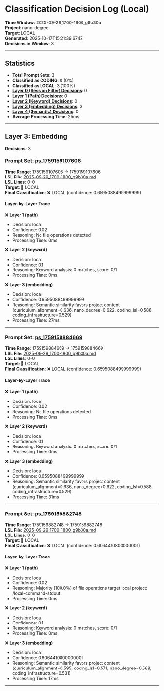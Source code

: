 # Classification Decision Log (Local)

**Time Window**: 2025-09-29_1700-1800_g9b30a<br>
**Project**: nano-degree<br>
**Target**: LOCAL<br>
**Generated**: 2025-10-17T15:21:39.674Z<br>
**Decisions in Window**: 3

---

## Statistics

- **Total Prompt Sets**: 3
- **Classified as CODING**: 0 (0%)
- **Classified as LOCAL**: 3 (100%)
- **[Layer 0 (Session Filter) Decisions](#layer-0-session-filter)**: 0
- **[Layer 1 (Path) Decisions](#layer-1-path)**: 0
- **[Layer 2 (Keyword) Decisions](#layer-2-keyword)**: 0
- **[Layer 3 (Embedding) Decisions](#layer-3-embedding)**: 3
- **[Layer 4 (Semantic) Decisions](#layer-4-semantic)**: 0
- **Average Processing Time**: 25ms

---

## Layer 3: Embedding

**Decisions**: 3

### Prompt Set: [ps_1759159107606](../../history/2025-09-29_1700-1800_g9b30a.md#ps_1759159107606)

**Time Range**: 1759159107606 → 1759159107606<br>
**LSL File**: [2025-09-29_1700-1800_g9b30a.md](../../history/2025-09-29_1700-1800_g9b30a.md#ps_1759159107606)<br>
**LSL Lines**: 0-0<br>
**Target**: 📍 LOCAL<br>
**Final Classification**: ❌ LOCAL (confidence: 0.6595088499999999)

#### Layer-by-Layer Trace

❌ **Layer 1 (path)**
- Decision: local
- Confidence: 0.02
- Reasoning: No file operations detected
- Processing Time: 0ms

❌ **Layer 2 (keyword)**
- Decision: local
- Confidence: 0.1
- Reasoning: Keyword analysis: 0 matches, score: 0/1
- Processing Time: 0ms

❌ **Layer 3 (embedding)**
- Decision: local
- Confidence: 0.6595088499999999
- Reasoning: Semantic similarity favors project content (curriculum_alignment=0.636, nano_degree=0.622, coding_lsl=0.588, coding_infrastructure=0.529)
- Processing Time: 27ms

---

### Prompt Set: [ps_1759159884669](../../history/2025-09-29_1700-1800_g9b30a.md#ps_1759159884669)

**Time Range**: 1759159884669 → 1759159884669<br>
**LSL File**: [2025-09-29_1700-1800_g9b30a.md](../../history/2025-09-29_1700-1800_g9b30a.md#ps_1759159884669)<br>
**LSL Lines**: 0-0<br>
**Target**: 📍 LOCAL<br>
**Final Classification**: ❌ LOCAL (confidence: 0.6595088499999999)

#### Layer-by-Layer Trace

❌ **Layer 1 (path)**
- Decision: local
- Confidence: 0.02
- Reasoning: No file operations detected
- Processing Time: 0ms

❌ **Layer 2 (keyword)**
- Decision: local
- Confidence: 0.1
- Reasoning: Keyword analysis: 0 matches, score: 0/1
- Processing Time: 0ms

❌ **Layer 3 (embedding)**
- Decision: local
- Confidence: 0.6595088499999999
- Reasoning: Semantic similarity favors project content (curriculum_alignment=0.636, nano_degree=0.622, coding_lsl=0.588, coding_infrastructure=0.529)
- Processing Time: 31ms

---

### Prompt Set: [ps_1759159882748](../../history/2025-09-29_1700-1800_g9b30a.md#ps_1759159882748)

**Time Range**: 1759159882748 → 1759159882748<br>
**LSL File**: [2025-09-29_1700-1800_g9b30a.md](../../history/2025-09-29_1700-1800_g9b30a.md#ps_1759159882748)<br>
**LSL Lines**: 0-0<br>
**Target**: 📍 LOCAL<br>
**Final Classification**: ❌ LOCAL (confidence: 0.6064410800000001)

#### Layer-by-Layer Trace

❌ **Layer 1 (path)**
- Decision: local
- Confidence: 0.02
- Reasoning: Majority (100.0%) of file operations target local project: /local-command-stdout
- Processing Time: 0ms

❌ **Layer 2 (keyword)**
- Decision: local
- Confidence: 0.1
- Reasoning: Keyword analysis: 0 matches, score: 0/1
- Processing Time: 0ms

❌ **Layer 3 (embedding)**
- Decision: local
- Confidence: 0.6064410800000001
- Reasoning: Semantic similarity favors project content (curriculum_alignment=0.595, coding_lsl=0.571, nano_degree=0.568, coding_infrastructure=0.531)
- Processing Time: 17ms

---

